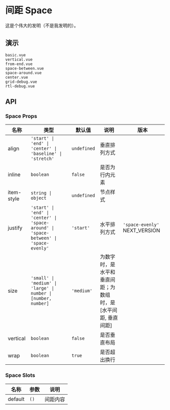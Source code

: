 # 间距 Space

这是个伟大的发明（不是我发明的）。

## 演示

```demo
basic.vue
vertical.vue
from-end.vue
space-between.vue
space-around.vue
center.vue
grid-debug.vue
rtl-debug.vue
```

## API

### Space Props

| 名称 | 类型 | 默认值 | 说明 | 版本 |
| --- | --- | --- | --- | --- |
| align | `'start' \| 'end' \| 'center' \| 'baseline' \| 'stretch'` | `undefined` | 垂直排列方式 |  |
| inline | `boolean` | `false` | 是否为行内元素 |  |
| item-style | `string \| object` | `undefined` | 节点样式 |  |
| justify | `'start' \| 'end' \| 'center' \| 'space-around' \| 'space-between' \| 'space-evenly'` | `'start'` | 水平排列方式 | `'space-evenly'` NEXT_VERSION |
| size | `'small' \| 'medium' \| 'large' \| number \| [number, number]` | `'medium'` | 为数字时，是水平和垂直间距；为数组时，是 [水平间距, 垂直间距] |  |
| vertical | `boolean` | `false` | 是否垂直布局 |  |
| wrap | `boolean` | `true` | 是否超出换行 |  |

### Space Slots

| 名称    | 参数 | 说明     |
| ------- | ---- | -------- |
| default | `()` | 间距内容 |
